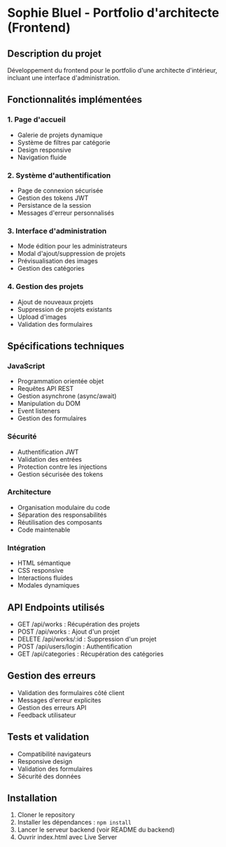 # Sophie Bluel - Portfolio d'architecte (Frontend)

## Description du projet
Développement du frontend pour le portfolio d'une architecte d'intérieur, incluant une interface d'administration.

## Fonctionnalités implémentées

### 1. Page d'accueil
- Galerie de projets dynamique
- Système de filtres par catégorie
- Design responsive
- Navigation fluide

### 2. Système d'authentification
- Page de connexion sécurisée
- Gestion des tokens JWT
- Persistance de la session
- Messages d'erreur personnalisés

### 3. Interface d'administration
- Mode édition pour les administrateurs
- Modal d'ajout/suppression de projets
- Prévisualisation des images
- Gestion des catégories

### 4. Gestion des projets
- Ajout de nouveaux projets
- Suppression de projets existants
- Upload d'images
- Validation des formulaires

## Spécifications techniques

### JavaScript
- Programmation orientée objet
- Requêtes API REST
- Gestion asynchrone (async/await)
- Manipulation du DOM
- Event listeners
- Gestion des formulaires

### Sécurité
- Authentification JWT
- Validation des entrées
- Protection contre les injections
- Gestion sécurisée des tokens

### Architecture
- Organisation modulaire du code
- Séparation des responsabilités
- Réutilisation des composants
- Code maintenable

### Intégration
- HTML sémantique
- CSS responsive
- Interactions fluides
- Modales dynamiques

## API Endpoints utilisés
- GET /api/works : Récupération des projets
- POST /api/works : Ajout d'un projet
- DELETE /api/works/:id : Suppression d'un projet
- POST /api/users/login : Authentification
- GET /api/categories : Récupération des catégories

## Gestion des erreurs
- Validation des formulaires côté client
- Messages d'erreur explicites
- Gestion des erreurs API
- Feedback utilisateur

## Tests et validation
- Compatibilité navigateurs
- Responsive design
- Validation des formulaires
- Sécurité des données

## Installation
1. Cloner le repository
2. Installer les dépendances : `npm install`
3. Lancer le serveur backend (voir README du backend)
4. Ouvrir index.html avec Live Server

